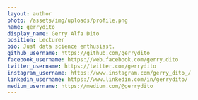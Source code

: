 ```yaml
---
layout: author
photo: /assets/img/uploads/profile.png
name: gerrydito
display_name: Gerry Alfa Dito
position: Lecturer
bio: Just data science enthusiast.
github_username: https://github.com/gerrydito
facebook_username: https://web.facebook.com/gerry.dito
twitter_username: https://twitter.com/gerrydito
instagram_username: https://www.instagram.com/gerry_dito_/
linkedin_username: https://www.linkedin.com/in/gerrydito/
medium_username: https://medium.com/@gerrydito
---
```


